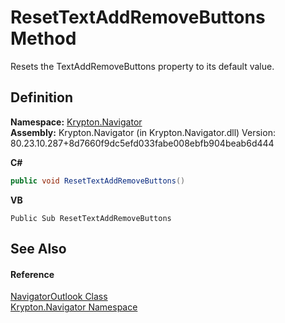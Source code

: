# ResetTextAddRemoveButtons Method


Resets the TextAddRemoveButtons property to its default value.



## Definition
**Namespace:** <a href="a21ac074-d119-3dc6-bd1c-d3a12c0128bc.md">Krypton.Navigator</a>  
**Assembly:** Krypton.Navigator (in Krypton.Navigator.dll) Version: 80.23.10.287+8d7660f9dc5efd033fabe008ebfb904beab6d444

**C#**
``` C#
public void ResetTextAddRemoveButtons()
```
**VB**
``` VB
Public Sub ResetTextAddRemoveButtons
```



## See Also


#### Reference
<a href="a9a1b278-b8f1-479a-ccde-efd960f4e12f.md">NavigatorOutlook Class</a>  
<a href="a21ac074-d119-3dc6-bd1c-d3a12c0128bc.md">Krypton.Navigator Namespace</a>  
